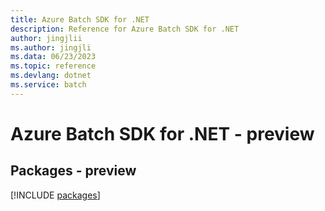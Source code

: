 ```yaml
---
title: Azure Batch SDK for .NET
description: Reference for Azure Batch SDK for .NET
author: jingjlii
ms.author: jingjli
ms.data: 06/23/2023
ms.topic: reference
ms.devlang: dotnet
ms.service: batch
---
```

# Azure Batch SDK for .NET - preview
## Packages - preview
[!INCLUDE [packages](batch-index.md)]